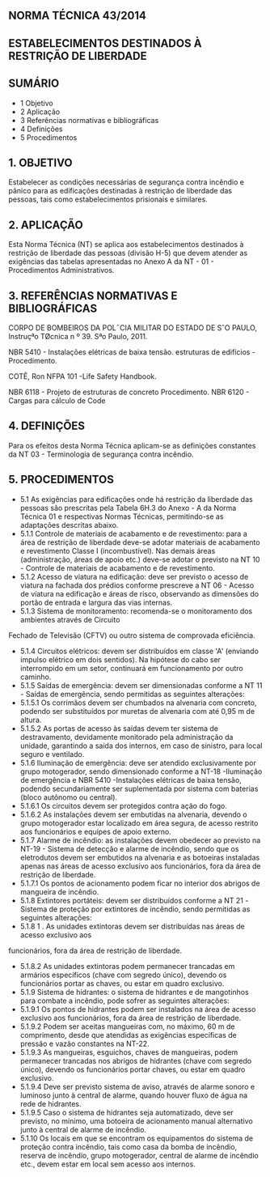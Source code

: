 <!-- image -->

## NORMA TÉCNICA 43/2014

## ESTABELECIMENTOS DESTINADOS À RESTRIÇÃO DE LIBERDADE

## SUMÁRIO

- 1 Objetivo
- 2 Aplicação
- 3 Referências normativas e bibliográficas
- 4 Definições
- 5 Procedimentos

## 1. OBJETIVO

Estabelecer as condições necessárias de segurança contra incêndio e pânico para as edificações destinadas à restrição de liberdade das pessoas,  tais  como  estabelecimentos  prisionais  e similares.

## 2. APLICAÇÃO

Esta Norma Técnica (NT) se aplica aos estabelecimentos destinados à restrição de liberdade das  pessoas  (divisão  H-5)  que  devem  atender  as exigências  das tabelas apresentadas no Anexo A da NT - 01 - Procedimentos Administrativos.

## 3. REFERÊNCIAS NORMATIVAS E BIBLIOGRÁFICAS

CORPO  DE  BOMBEIROS  DA  POL˝CIA  MILITAR  DO ESTADO  DE  SˆO  PAULO,  Instruçªo  TØcnica  n º 39. Sªo Paulo, 2011.

NBR 5410 - Instalações elétricas de baixa tensão. estruturas de edifícios - Procedimento.

COTÊ, Ron NFPA 101 -Life Safety Handbook.

NBR  6118  -  Projeto  de  estruturas  de  concreto  Procedimento. NBR 6120 - Cargas para cálculo de Code

## 4. DEFINIÇÕES

Para os efeitos desta Norma Técnica aplicam-se as definições constantes da NT 03 - Terminologia de segurança contra incêndio.

## 5. PROCEDIMENTOS

- 5.1 As exigências para edificações onde há restrição da liberdade das pessoas são prescritas pela Tabela 6H.3 do Anexo - A da Norma Técnica 01 e respectivas Normas Técnicas, permitindo-se as adaptações descritas abaixo.
- 5.1.1 Controle  de  materiais  de  acabamento  e  de revestimento: para a área de restrição de liberdade deve-se adotar materiais de acabamento e revestimento Classe I (incombustível). Nas demais áreas (administração, áreas de apoio etc.) deve-se adotar o previsto na NT 10 - Controle de materiais de acabamento e de revestimento.
- 5.1.2 Acesso  de  viatura  na  edificação:  deve  ser previsto o acesso de viatura na fachada dos prédios conforme prescreve a NT 06 - Acesso de viatura na edificação e áreas de risco, observando as dimensões do portão de entrada e largura das vias internas.
- 5.1.3 Sistema de monitoramento: recomenda-se o monitoramento dos ambientes através de Circuito

Fechado de Televisão (CFTV) ou outro sistema de comprovada eficiência.

- 5.1.4 Circuitos  elétricos:  devem  ser  distribuídos em classe 'A' (enviando impulso elétrico em dois sentidos).  Na  hipótese  do  cabo  ser  interrompido em  um  setor,  continuará  em  funcionamento  por outro caminho.
- 5.1.5 Saídas de emergência: devem ser dimensionadas  conforme  a  NT  11  -  Saídas  de emergência, sendo permitidas as seguintes alterações:
- 5.1.5.1 Os  corrimãos  devem  ser  chumbados  na alvenaria com concreto, podendo ser substituídos por  muretas  de  alvenaria  com  até  0,95  m  de altura.
- 5.1.5.2 As portas de acesso às saídas devem ter sistema de destravamento, devidamente monitorado pela administração da unidade, garantindo  a  saída  dos  internos,  em  caso  de sinistro, para local seguro e ventilado.
- 5.1.6 Iluminação de emergência: deve ser atendido  exclusivamente  por  grupo  motogerador, sendo dimensionado conforme a NT-18 -Iluminação de emergência e NBR 5410 -Instalações  elétricas  de  baixa  tensão,  podendo secundariamente  ser  suplementada  por  sistema com baterias (bloco autônomo ou central).
- 5.1.6.1 Os  circuitos  devem  ser  protegidos  contra ação do fogo.
- 5.1.6.2 As  instalações  devem  ser  embutidas  na alvenaria,  devendo  o  grupo  motogerador  estar localizado em área segura, de acesso restrito aos funcionários e equipes de apoio externo.
- 5.1.7 Alarme de incêndio: as instalações devem obedecer  ao  previsto  na  NT-19  -  Sistema  de detecção  e  alarme  de  incêndio,  sendo  que  os eletrodutos  devem  ser  embutidos  na  alvenaria  e as botoeiras instaladas apenas  nas  áreas  de acesso exclusivo aos funcionários, fora da área de restrição de liberdade.
- 5.1.7.1 Os pontos de acionamento podem ficar no interior dos abrigos de mangueira de incêndio.
- 5.1.8 Extintores portáteis: devem ser distribuídos conforme  a  NT  21 -Sistema  de proteção por extintores de incêndio, sendo permitidas as seguintes alterações:
- 5.1.8 1 . As unidades extintoras devem ser distribuídas  nas  áreas  de  acesso  exclusivo  aos

funcionários, fora da área de restrição de liberdade.

- 5.1.8.2 As unidades extintoras podem permanecer trancadas  em  armários  específicos  (chave  com segredo único), devendo os funcionários portar as chaves, ou estar em quadro exclusivo.
- 5.1.9 Sistema de hidrantes: o sistema de hidrantes e de mangotinhos para combate  a incêndio, pode sofrer as seguintes alterações:
- 5.1.9.1 Os pontos de hidrantes podem ser instalados na área de acesso exclusivo aos funcionários, fora da área de restrição de liberdade.
- 5.1.9.2 Podem  ser  aceitas  mangueiras  com,  no máximo, 60 m de comprimento, desde que atendidas as exigências específicas de pressão e vazão constantes na NT-22.
- 5.1.9.3 As mangueiras, esguichos, chaves de mangueiras,  podem  permanecer  trancadas  nos abrigos  de  hidrantes  (chave  com  segredo  único), devendo  os  funcionários  portar  chaves,  ou  estar em quadro exclusivo.
- 5.1.9.4 Deve ser previsto sistema de aviso, através  de  alarme  sonoro  e  luminoso  junto  à central de alarme, quando houver fluxo de água na rede de hidrantes.
- 5.1.9.5 Caso o sistema de hidrantes seja automatizado, deve ser previsto, no mínimo, uma botoeira  de  acionamento  manual  alternativo  junto à central de alarme de incêndio.
- 5.1.10 Os locais em que se encontram os equipamentos do sistema de proteção contra incêndio,  tais  como  casa  da  bomba  de  incêndio, reserva  de  incêndio,  grupo  motogerador,  central de alarme de incêndio etc., devem estar em local sem acesso aos internos.